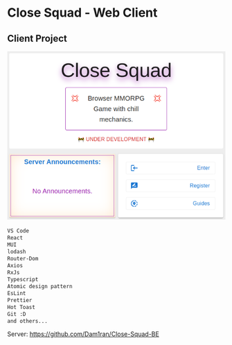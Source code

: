 # Close Squad - Web Client
## Client Project
<p align="center">  
  <img src="main_page.png">
</p>

```
VS Code
React
MUI
lodash
Router-Dom
Axios
RxJs
Typescript
Atomic design pattern
EsLint
Prettier
Hot Toast
Git :D
and others...
```
Server: https://github.com/Dam1ran/Close-Squad-BE
